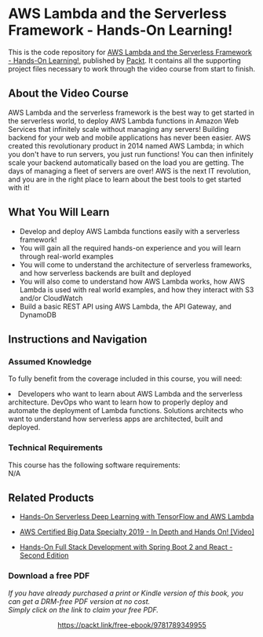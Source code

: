 # AWS Lambda and the Serverless Framework - Hands-On Learning!	
This is the code repository for [AWS Lambda and the Serverless Framework - Hands-On Learning!](https://www.packtpub.com/networking-and-servers/aws-lambda-and-serverless-framework-hands-learning), published by [Packt](https://www.packtpub.com/?utm_source=github). It contains all the supporting project files necessary to work through the video course from start to finish.
## About the Video Course
AWS Lambda and the serverless framework is the best way to get started in the serverless world, to deploy AWS Lambda functions in Amazon Web Services that infinitely scale without managing any servers! Building backend for your web and mobile applications has never been easier. AWS created this revolutionary product in 2014 named AWS Lambda; in which you don't have to run servers, you just run functions! You can then infinitely scale your backend automatically based on the load you are getting. The days of managing a fleet of servers are over! AWS is the next IT revolution, and you are in the right place to learn about the best tools to get started with it!

<H2>What You Will Learn</H2>
<DIV class=book-info-will-learn-text>
<UL>
<LI>Develop and deploy AWS Lambda functions easily with a serverless framework!</LI>
<LI>You will gain all the required hands-on experience and you will learn through real-world examples</LI>
<LI>You will come to understand the architecture of serverless frameworks, and how serverless backends are built and deployed</LI>
<LI>You will also come to understand how AWS Lambda works, how AWS Lambda is used with real world examples, and how they interact with S3 and/or CloudWatch</LI>
<LI>Build a basic REST API using AWS Lambda, the API Gateway, and DynamoDB</LI>
</UL></DIV>

## Instructions and Navigation
### Assumed Knowledge
To fully benefit from the coverage included in this course, you will need:<br/>
<DIV class=book-info-will-learn-text>
<LI> Developers who want to learn about AWS Lambda and the serverless architecture. DevOps who want to learn how to properly deploy and automate the deployment of Lambda functions. Solutions architects who want to understand how serverless apps are architected, built and deployed.</LI> 
<DIV>

### Technical Requirements
This course has the following software requirements:<br/>
N/A

## Related Products
* [Hands-On Serverless Deep Learning with TensorFlow and AWS Lambda](https://www.packtpub.com/big-data-and-business-intelligence/hands-serverless-deep-learning-tensorflow-and-aws-lambda)

* [AWS Certified Big Data Specialty 2019 - In Depth and Hands On! [Video]](https://www.packtpub.com/application-development/aws-certified-big-data-specialty-2019-depth-and-hands-video)

* [Hands-On Full Stack Development with Spring Boot 2 and React - Second Edition](https://www.packtpub.com/web-development/hands-full-stack-development-spring-boot-2-and-react-second-edition)
### Download a free PDF

 <i>If you have already purchased a print or Kindle version of this book, you can get a DRM-free PDF version at no cost.<br>Simply click on the link to claim your free PDF.</i>
<p align="center"> <a href="https://packt.link/free-ebook/9781789349955">https://packt.link/free-ebook/9781789349955 </a> </p>